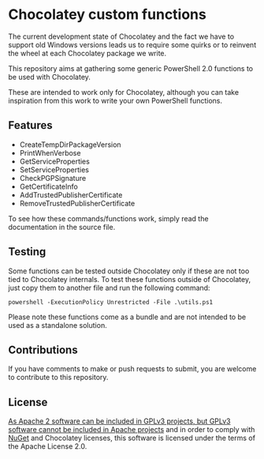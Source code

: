 # Chocolatey custom functions

The current development state of Chocolatey and the fact we have to support old Windows versions leads us to require some quirks or to reinvent the wheel at each Chocolatey package we write.

This repository aims at gathering some generic PowerShell 2.0 functions to be used with Chocolatey.

These are intended to work only for Chocolatey, although you can take inspiration from this work to write your own PowerShell functions.

## Features

* CreateTempDirPackageVersion
* PrintWhenVerbose
* GetServiceProperties
* SetServiceProperties
* CheckPGPSignature
* GetCertificateInfo
* AddTrustedPublisherCertificate
* RemoveTrustedPublisherCertificate

To see how these commands/functions work, simply read the documentation in the source file.

## Testing

Some functions can be tested outside Chocolatey only if these are not too tied to Chocolatey internals. To test these functions outside of Chocolatey, just copy them to another file and run the following command:

    powershell -ExecutionPolicy Unrestricted -File .\utils.ps1

Please note these functions come as a bundle and are not intended to be used as a standalone solution.

## Contributions

If you have comments to make or push requests to submit, you are welcome to contribute to this repository.

## License

[As Apache 2 software can be included in GPLv3 projects, but GPLv3 software cannot be included in Apache projects](https://www.apache.org/licenses/GPL-compatibility.html) and in order to comply with [NuGet](https://www.nuget.org/policies/About) and Chocolatey licenses, this software is licensed under the terms of the Apache License 2.0.

